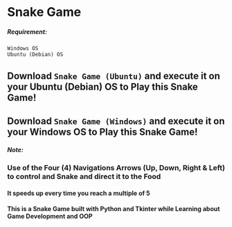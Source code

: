 # Snake Game

##### Requirement:
    Windows OS
	Ubuntu (Debian) OS

## Download `Snake Game (Ubuntu)` and execute it on your Ubuntu (Debian) OS to Play this Snake Game!
## Download `Snake Game (Windows)` and execute it on your Windows OS to Play this Snake Game!

##### Note:
### Use of the Four (4) Navigations Arrows (Up, Down, Right & Left) to control and Snake and direct it to the Food
#### It speeds up every time you reach a multiple of 5

#### This is a Snake Game built with Python and Tkinter while Learning about Game Development and OOP


